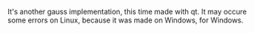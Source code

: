 It's another gauss implementation, this time made with qt. It may occure some errors on Linux, because it was made on Windows, for Windows.
